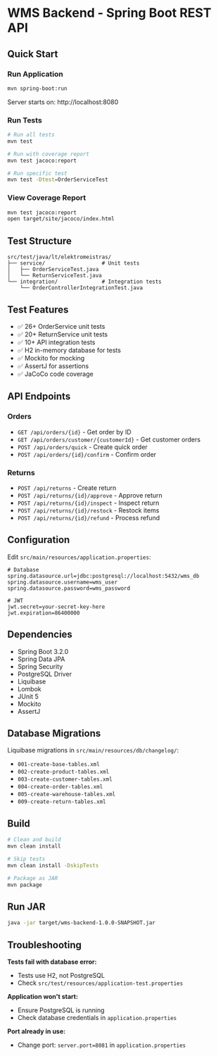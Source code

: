 # WMS Backend - Spring Boot REST API

## Quick Start

### Run Application

```bash
mvn spring-boot:run
```

Server starts on: http://localhost:8080

### Run Tests

```bash
# Run all tests
mvn test

# Run with coverage report
mvn test jacoco:report

# Run specific test
mvn test -Dtest=OrderServiceTest
```

### View Coverage Report

```bash
mvn test jacoco:report
open target/site/jacoco/index.html
```

## Test Structure

```
src/test/java/lt/elektromeistras/
├── service/                  # Unit tests
│   ├── OrderServiceTest.java
│   └── ReturnServiceTest.java
└── integration/              # Integration tests
    └── OrderControllerIntegrationTest.java
```

## Test Features

- ✅ 26+ OrderService unit tests
- ✅ 20+ ReturnService unit tests
- ✅ 10+ API integration tests
- ✅ H2 in-memory database for tests
- ✅ Mockito for mocking
- ✅ AssertJ for assertions
- ✅ JaCoCo code coverage

## API Endpoints

### Orders
- `GET /api/orders/{id}` - Get order by ID
- `GET /api/orders/customer/{customerId}` - Get customer orders
- `POST /api/orders/quick` - Create quick order
- `POST /api/orders/{id}/confirm` - Confirm order

### Returns
- `POST /api/returns` - Create return
- `POST /api/returns/{id}/approve` - Approve return
- `POST /api/returns/{id}/inspect` - Inspect return
- `POST /api/returns/{id}/restock` - Restock items
- `POST /api/returns/{id}/refund` - Process refund

## Configuration

Edit `src/main/resources/application.properties`:

```properties
# Database
spring.datasource.url=jdbc:postgresql://localhost:5432/wms_db
spring.datasource.username=wms_user
spring.datasource.password=wms_password

# JWT
jwt.secret=your-secret-key-here
jwt.expiration=86400000
```

## Dependencies

- Spring Boot 3.2.0
- Spring Data JPA
- Spring Security
- PostgreSQL Driver
- Liquibase
- Lombok
- JUnit 5
- Mockito
- AssertJ

## Database Migrations

Liquibase migrations in `src/main/resources/db/changelog/`:

- `001-create-base-tables.xml`
- `002-create-product-tables.xml`
- `003-create-customer-tables.xml`
- `004-create-order-tables.xml`
- `005-create-warehouse-tables.xml`
- `009-create-return-tables.xml`

## Build

```bash
# Clean and build
mvn clean install

# Skip tests
mvn clean install -DskipTests

# Package as JAR
mvn package
```

## Run JAR

```bash
java -jar target/wms-backend-1.0.0-SNAPSHOT.jar
```

## Troubleshooting

**Tests fail with database error:**
- Tests use H2, not PostgreSQL
- Check `src/test/resources/application-test.properties`

**Application won't start:**
- Ensure PostgreSQL is running
- Check database credentials in `application.properties`

**Port already in use:**
- Change port: `server.port=8081` in `application.properties`
